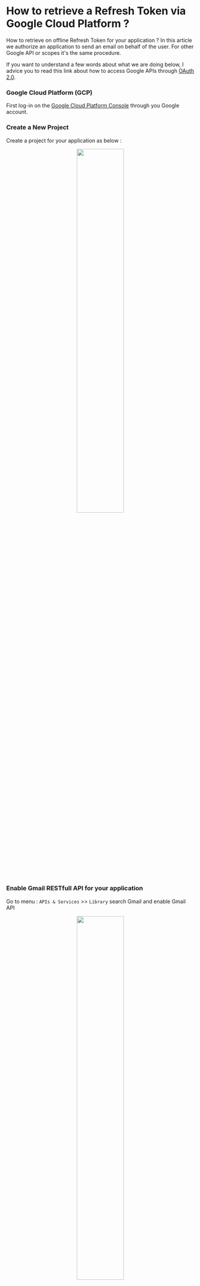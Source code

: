 # How to retrieve a Refresh Token via Google Cloud Platform ?
How to retrieve on offline Refresh Token for your application ?
In this article we authorize an application to send an email on behalf of the user.
For other Google API or scopes it's the same procedure.

If you want to understand a few words about what we are doing below, I advice you to read this link about how to access Google APIs through [OAuth 2.0][oauth].

### Google Cloud Platform (GCP)

First log-in on the [Google Cloud Platform Console][df1] through you Google account.

### Create a New Project
Create a project for your application as below :
<p align="center">
  <img src="https://github.com/vhuynen/GCP-Retreive-Offline-Refresh-Token/blob/master/screenshot/Create%20Project.JPG" width="50%">
</p>

### Enable Gmail RESTfull API for your application
Go to menu : `APIs & Services` >> `Library` search Gmail and enable Gmail API
<p align="center">
  <img src="https://github.com/vhuynen/GCP-Retreive-Offline-Refresh-Token/blob/master/screenshot/Enable%20Gmail%20RestFull%20API.JPG" width="50%">
</p>

### Create credentials to access your enabled APIs
Go to menu : `APIs & Services` >> `Credentials`

Then click on the button : `+ CREATE CREDENTIALS` then go to sub-menu `OAuth client ID` 

Click on `CONFIGURE CONSENT SCREEN` button

Choose radio button `External` and then click `CREATE` button

- Step 1, fill all required fields from App Information form :

- Step 2 `SCOPES` 
  - Click on `ADD OR REMOVE SCOPES`
  - Fill gmail term in the filter and choose the scope `.../auth/gmail.send`
  > Keep in mind that we want to send an email on behalf of user.
  > The scope we need to access is : https://www.googleapis.com/auth/gmail.send
  > All scopes for Gmail API are here [Gmail scopes][scopes]
  - Click on the `UPDATE` button
  - Finally, click on the button `SAVE ANS CONTINUE`
<p align="center">
<img src="https://github.com/vhuynen/GCP-Retreive-Offline-Refresh-Token/blob/master/screenshot/Scope%20Gmail%20Send.JPG" width="50%">
</p>

- Step 3 `Optional info` click on the button `SAVE ANS CONTINUE`
- Step 4 `Summary` click on the button `BACK TO DASHBOARD`

From here, you have activated Gmail API on your Google Cloud Platform, created an application and defined a **consent screen** so that the users authorize your application to use their credentials on behalf of themselves.

Now that your consent screen has been configured for your application, you can resume your settings by clicking on "menu" : `APIs & Services` >> `Credentials`

Then click on the button : `+ CREATE CREDENTIALS` and go to sub-menu `OAuth client ID`

On the screen `Create OAuth client ID` fill the `Name` and fill the choose list `Application type` with the value `Web application`

Click on button `+ ADD URI` and at the section `Authorized redirect URIs` add the value `https://developers.google.com/oauthplayground`.
Indeed, we will use the OAuth Playground of Google to retrieve our famous Refresh Token that's the reason why we authorize the consent screen to redirect through Playground.

Finally, `SAVE` the configuration.

### Retrieve your OAuth Client ID and OAuth Client Secret of your application

On the `OAuth 2.0 Client IDs`, click on the download button in order to save your OAuth Client ID en OAuth Client Secret of your application.
Keep this warm, you will need this on the next section.
<p align="center">
<img src="https://github.com/vhuynen/GCP-Retreive-Offline-Refresh-Token/blob/master/screenshot/OAuth%20Client%20ID%20Client%20Secret.JPG" width="50%">
</p>

Now that you are done setting your application on GCP, let's go to retrieve Access Token from Refresh Token...

### Retrieve a Refresh Token for offline call API
Now, we are going to [OAuth Playground][playground] from Google to retrieve a Refresh Token.
- Step 1 : Select & authorize APIs
  - Select the scope : https://www.googleapis.com/auth/gmail.send
- Click on the `OAuth 2.0 configuration` button at the top right-hand corner of the screen and fill both fields `OAuth Client ID` and `OAuth Client secret` with the Client ID and the Client Secret of your application defined on GCP.

<p align="center">
<img src="https://github.com/vhuynen/GCP-Retreive-Offline-Refresh-Token/blob/master/screenshot/OAuth%20Playground.JPG" width="50%">
</p>

- Press the `Authorize APIs` button of the Step 1
- You are going to be redirected to the login screen of Google
- Select the Google account you want to use for this application
- The Identity Provider Google redirects the user to the consent screen that you previously defined on GCP
- You will have to accept to delegate at the application to use your credentials to send an email on behalf of yourself
<p align="center">
<img src="https://github.com/vhuynen/GCP-Retreive-Offline-Refresh-Token/blob/master/screenshot/Consent%20Screen.JPG" width="35%">
</p>

- Step 2, press the button `Exchange authorization code for tokens`
- Then, you will fetch an Access Token and the offline Refresh Token for your application

```
HTTP/1.1 200 OK
Content-length: 425
X-xss-protection: 0
X-content-type-options: nosniff
Transfer-encoding: chunked
Vary: Origin, X-Origin, Referer
Server: scaffolding on HTTPServer2
-content-encoding: gzip
Cache-control: private
Date: Tue, 29 Sep 2020 16:45:38 GMT
X-frame-options: SAMEORIGIN
Alt-svc: h3-Q050=":443"; ma=2592000,h3-29=":443"; ma=2592000,h3-27=":443"; ma=2592000,h3-T051=":443"; ma=2592000,h3-T050=":443"; ma=2592000,h3-Q046=":443"; ma=2592000,h3-Q043=":443"; ma=2592000,quic=":443"; ma=2592000; v="46,43"
Content-type: application/json; charset=utf-8
{
  "access_token": "ya29.a0AfH6SMBkylMobb2awutHFaxdcZesmvNvU4zGRdVfTABDwVMbzX7ldMvD53CUZHTY-ii9-LdBzx-3-zy0Qj9TQGtStJuhGzqifUb_iaEHh655cAjM0R4cMo6rr_MWbI1zUnlmiw5PrA76u3uxTZjN78DeWLU6sj1Fuyo", 
  "scope": "https://www.googleapis.com/auth/gmail.send", 
  "token_type": "Bearer", 
  "expires_in": 3599, 
  "refresh_token": "1//04AQ61pvoFSOBCgYIARAAGAQSNwF-L9Ir8jMd6pSAXnE0s2x7Hu4wVElgo_hB_s7W_nO61zEiDuZGtSQuADJamaZOO4robDvjsIo"
}
``` 
### How to use your Refresh Token to retreive an Access Token
In this section, [Postman][postman] will be used to first retrieve an Access Token from the Refresh Token. Next, this exact same Access Token will be used to send an email through Gmail API.


### Retreive an Access Token with Postman
Click on this link if you are looking for more details : [Refreshing an access token (offline access)][offline]

The request's format to retrieve the Access Token should look like that :
```
POST /token HTTP/1.1
Host: oauth2.googleapis.com
Content-Type: application/x-www-form-urlencoded

client_id=889667048706-ifka3cves5utl4k1f60a8k76l7r7gq3s.apps.googleusercontent.com&client_secret=lryqPIM6pZJyY6a9NF-g0PD1&refresh_token=1//04AQ61pvoFSOBCgYIARAAGAQSNwF-L9Ir8jMd6pSAXnE0s2x7Hu4wVElgo_hB_s7W_nO61zEiDuZGtSQuADJamaZOO4robDvjsIo&grant_type=refresh_token
```
the token server returns a JSON object that contains a new access token for the scope https://www.googleapis.com/auth/gmail.send
 ```
 {
    "access_token": "ya29.a0AfH6SMBkHYSGMpv4rfN9ICB9mIpvnXqd68r3dkMCTIrhvuUVupnLgVoVzakd_jGiIMjRsVKEoyzEuBlejX3igGmBEVJcTGXI3kbBM55usXmWEJvDqujlI_ri30YwIkhXz_IMBsENK7aVTL4sjzHj-mYO4PDI12KLsXXi",
    "expires_in": 3599,
    "scope": "https://www.googleapis.com/auth/gmail.send",
    "token_type": "Bearer"
}
 ```
### Send an email via Gmail API

For more details about the REST **send** Gmail API : [users.messages.send][gmailsendapi]  

> URI : https://www.googleapis.com/upload/gmail/v1/users/:userId/messages/send?uploadType=media :**userId** is the user's email address.

Body request :
```
POST /upload/gmail/v1/users/vincent.huynen@gmail.com/messages/send?uploadType=media HTTP/1.1
Host: www.googleapis.com
Content-Type: message/rfc822
Authorization: Bearer ya29.a0AfH6SMBkHYSGMpv4rfN9ICB9mIpvnXqd68r3dkMCTIrhvuUVupnLgVoVzakd_jGiIMjRsVKEoyzEuBlejX3igGmBEVJcTGXI3kbBM55usXmWEJvDqujlI_ri30YwIkhXz_IMBsENK7aVTL4sjzHj-mYO4PDI12KLsXXi

from:vincent.huynen@gmail.com
to:vincent.huynen@gmail.com
subject:Have a Nice Day !

My body content
```
Success response from Gmail API : 200 OK:
```
{
    "id": "174de384530491b0",
    "threadId": "174de384530491b0",
    "labelIds": [
        "UNREAD",
        "SENT",
        "INBOX"
    ]
}

```
You've got mail check your Gmail Inbox !
> You can send at most 100 mails for free per day with this API.
> It's usually enough for your personal projects.

<p align="center">
<img src="https://github.com/vhuynen/GCP-Retreive-Offline-Refresh-Token/blob/master/screenshot/Gmail%20test.JPG" width="75%">
</p>

I hope that this tutorial helped you to demystify OAuth 2.0 as well as the use of Refresh Token in your upcoming IoT project.

 [oauth]: <https://developers.google.com/identity/protocols/oauth2>
 [df1]: <https://console.cloud.google.com/>
 [scopes]: <https://developers.google.com/gmail/api/auth/scopes>
 [playground]: <https://developers.google.com/oauthplayground>
 [postman]: <https://www.postman.com>
 [offline]: <https://developers.google.com/identity/protocols/oauth2/web-server#offline>
 [gmailsendapi]: <https://developers.google.com/gmail/api/reference/rest/v1/users.messages/send>
